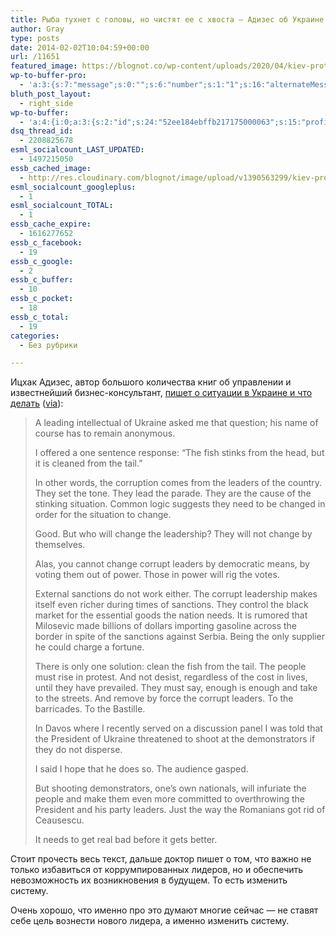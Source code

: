 ```yaml
---
title: Рыба тухнет с головы, но чистят ее с хвоста — Адизес об Украине
author: Gray
type: posts
date: 2014-02-02T10:04:59+00:00
url: /11651
featured_image: https://blognot.co/wp-content/uploads/2020/04/kiev-protest_jyr61u.jpg
wp-to-buffer-pro:
  - 'a:3:{s:7:"message";s:0:"";s:6:"number";s:1:"1";s:16:"alternateMessage";s:0:"";}'
bluth_post_layout:
  - right_side
wp-to-buffer:
  - 'a:4:{i:0;a:3:{s:2:"id";s:24:"52ee184ebffb217175000063";s:15:"profile_service";s:8:"facebook";s:10:"created_at";i:1391335502;}i:1;a:3:{s:2:"id";s:24:"52ee184ebffb217175000064";s:15:"profile_service";s:7:"twitter";s:10:"created_at";i:1391335502;}i:2;a:3:{s:2:"id";s:24:"52ee184fbffb217175000065";s:15:"profile_service";s:8:"linkedin";s:10:"created_at";i:1391335503;}i:3;a:3:{s:2:"id";s:24:"52ee184fbffb217175000066";s:15:"profile_service";s:8:"facebook";s:10:"created_at";i:1391335503;}}'
dsq_thread_id:
  - 2208825678
esml_socialcount_LAST_UPDATED:
  - 1497215050
essb_cached_image:
  - http://res.cloudinary.com/blognot/image/upload/v1390563299/kiev-protest_jyr61u.jpg
esml_socialcount_googleplus:
  - 1
esml_socialcount_TOTAL:
  - 1
essb_cache_expire:
  - 1616277652
essb_c_facebook:
  - 19
essb_c_google:
  - 2
essb_c_buffer:
  - 10
essb_c_pocket:
  - 18
essb_c_total:
  - 19
categories:
  - Без рубрики

---
```








Ицхак Адизес, автор большого количества книг об управлении и известнейший бизнес-консультант, <a href="http://www.ichakadizes.com/the-ukraine-uprising-analysis/" target="_blank">пишет о ситуации в Украине и что делать</a> ([via][1]):

> A leading intellectual of Ukraine asked me that question; his name of course has to remain anonymous.
> 
> I offered a one sentence response: “The fish stinks from the head, but it is cleaned from the tail.”
> 
> In other words, the corruption comes from the leaders of the country. They set the tone. They lead the parade. They are the cause of the stinking situation. Common logic suggests they need to be changed in order for the situation to change.
> 
> Good. But who will change the leadership? They will not change by themselves.
> 
> Alas, you cannot change corrupt leaders by democratic means, by voting them out of power. Those in power will rig the votes.
> 
> External sanctions do not work either. The corrupt leadership makes itself even richer during times of sanctions. They control the black market for the essential goods the nation needs. It is rumored that Milosevic made billions of dollars importing gasoline across the border in spite of the sanctions against Serbia. Being the only supplier he could charge a fortune.
> 
> There is only one solution: clean the fish from the tail. The people must rise in protest. And not desist, regardless of the cost in lives, until they have prevailed. They must say, enough is enough and take to the streets. And remove by force the corrupt leaders. To the barricades. To the Bastille.
> 
> In Davos where I recently served on a discussion panel I was told that the President of Ukraine threatened to shoot at the demonstrators if they do not disperse.
> 
> I said I hope that he does so. The audience gasped.
> 
> But shooting demonstrators, one’s own nationals, will infuriate the people and make them even more committed to overthrowing the President and his party leaders. Just the way the Romanians got rid of Ceausescu.
> 
> It needs to get real bad before it gets better.<span style="line-height: 1.5em;"></p> </blockquote> 
> 
> <p>
>   </span>
> </p>
> 
> <p>
>   Стоит прочесть весь текст, дальше доктор пишет о том, что важно не только избавиться от коррумпированных лидеров, но и обеспечить невозможность их возникновения в будущем. То есть изменить систему.
> </p>
> 
> <p>
>   Очень хорошо, что именно про это думают многие сейчас — не ставят себе цель вознести нового лидера, а именно изменить систему.
> </p>

 [1]: http://www.kip.ru/realtime/2014/02/adizes-on-ukraine.html